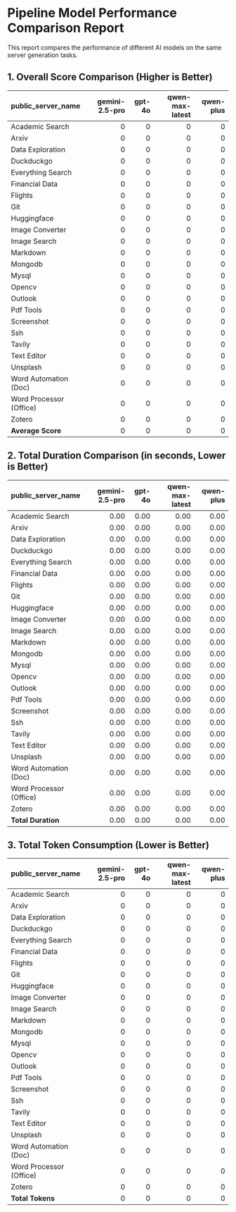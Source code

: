 # Pipeline Model Performance Comparison Report

This report compares the performance of different AI models on the same server generation tasks.

## 1. Overall Score Comparison (Higher is Better)

| public_server_name      |   gemini-2.5-pro |   gpt-4o |   qwen-max-latest |   qwen-plus |
|:------------------------|-----------------:|---------:|------------------:|------------:|
| Academic Search         |                0 |        0 |                 0 |           0 |
| Arxiv                   |                0 |        0 |                 0 |           0 |
| Data Exploration        |                0 |        0 |                 0 |           0 |
| Duckduckgo              |                0 |        0 |                 0 |           0 |
| Everything Search       |                0 |        0 |                 0 |           0 |
| Financial Data          |                0 |        0 |                 0 |           0 |
| Flights                 |                0 |        0 |                 0 |           0 |
| Git                     |                0 |        0 |                 0 |           0 |
| Huggingface             |                0 |        0 |                 0 |           0 |
| Image Converter         |                0 |        0 |                 0 |           0 |
| Image Search            |                0 |        0 |                 0 |           0 |
| Markdown                |                0 |        0 |                 0 |           0 |
| Mongodb                 |                0 |        0 |                 0 |           0 |
| Mysql                   |                0 |        0 |                 0 |           0 |
| Opencv                  |                0 |        0 |                 0 |           0 |
| Outlook                 |                0 |        0 |                 0 |           0 |
| Pdf Tools               |                0 |        0 |                 0 |           0 |
| Screenshot              |                0 |        0 |                 0 |           0 |
| Ssh                     |                0 |        0 |                 0 |           0 |
| Tavily                  |                0 |        0 |                 0 |           0 |
| Text Editor             |                0 |        0 |                 0 |           0 |
| Unsplash                |                0 |        0 |                 0 |           0 |
| Word Automation (Doc)   |                0 |        0 |                 0 |           0 |
| Word Processor (Office) |                0 |        0 |                 0 |           0 |
| Zotero                  |                0 |        0 |                 0 |           0 |
| **Average Score**       |                0 |        0 |                 0 |           0 |

## 2. Total Duration Comparison (in seconds, Lower is Better)

| public_server_name      |   gemini-2.5-pro |   gpt-4o |   qwen-max-latest |   qwen-plus |
|:------------------------|-----------------:|---------:|------------------:|------------:|
| Academic Search         |             0.00 |     0.00 |              0.00 |        0.00 |
| Arxiv                   |             0.00 |     0.00 |              0.00 |        0.00 |
| Data Exploration        |             0.00 |     0.00 |              0.00 |        0.00 |
| Duckduckgo              |             0.00 |     0.00 |              0.00 |        0.00 |
| Everything Search       |             0.00 |     0.00 |              0.00 |        0.00 |
| Financial Data          |             0.00 |     0.00 |              0.00 |        0.00 |
| Flights                 |             0.00 |     0.00 |              0.00 |        0.00 |
| Git                     |             0.00 |     0.00 |              0.00 |        0.00 |
| Huggingface             |             0.00 |     0.00 |              0.00 |        0.00 |
| Image Converter         |             0.00 |     0.00 |              0.00 |        0.00 |
| Image Search            |             0.00 |     0.00 |              0.00 |        0.00 |
| Markdown                |             0.00 |     0.00 |              0.00 |        0.00 |
| Mongodb                 |             0.00 |     0.00 |              0.00 |        0.00 |
| Mysql                   |             0.00 |     0.00 |              0.00 |        0.00 |
| Opencv                  |             0.00 |     0.00 |              0.00 |        0.00 |
| Outlook                 |             0.00 |     0.00 |              0.00 |        0.00 |
| Pdf Tools               |             0.00 |     0.00 |              0.00 |        0.00 |
| Screenshot              |             0.00 |     0.00 |              0.00 |        0.00 |
| Ssh                     |             0.00 |     0.00 |              0.00 |        0.00 |
| Tavily                  |             0.00 |     0.00 |              0.00 |        0.00 |
| Text Editor             |             0.00 |     0.00 |              0.00 |        0.00 |
| Unsplash                |             0.00 |     0.00 |              0.00 |        0.00 |
| Word Automation (Doc)   |             0.00 |     0.00 |              0.00 |        0.00 |
| Word Processor (Office) |             0.00 |     0.00 |              0.00 |        0.00 |
| Zotero                  |             0.00 |     0.00 |              0.00 |        0.00 |
| **Total Duration**      |             0.00 |     0.00 |              0.00 |        0.00 |

## 3. Total Token Consumption (Lower is Better)

| public_server_name      |   gemini-2.5-pro |   gpt-4o |   qwen-max-latest |   qwen-plus |
|:------------------------|-----------------:|---------:|------------------:|------------:|
| Academic Search         |                0 |        0 |                 0 |           0 |
| Arxiv                   |                0 |        0 |                 0 |           0 |
| Data Exploration        |                0 |        0 |                 0 |           0 |
| Duckduckgo              |                0 |        0 |                 0 |           0 |
| Everything Search       |                0 |        0 |                 0 |           0 |
| Financial Data          |                0 |        0 |                 0 |           0 |
| Flights                 |                0 |        0 |                 0 |           0 |
| Git                     |                0 |        0 |                 0 |           0 |
| Huggingface             |                0 |        0 |                 0 |           0 |
| Image Converter         |                0 |        0 |                 0 |           0 |
| Image Search            |                0 |        0 |                 0 |           0 |
| Markdown                |                0 |        0 |                 0 |           0 |
| Mongodb                 |                0 |        0 |                 0 |           0 |
| Mysql                   |                0 |        0 |                 0 |           0 |
| Opencv                  |                0 |        0 |                 0 |           0 |
| Outlook                 |                0 |        0 |                 0 |           0 |
| Pdf Tools               |                0 |        0 |                 0 |           0 |
| Screenshot              |                0 |        0 |                 0 |           0 |
| Ssh                     |                0 |        0 |                 0 |           0 |
| Tavily                  |                0 |        0 |                 0 |           0 |
| Text Editor             |                0 |        0 |                 0 |           0 |
| Unsplash                |                0 |        0 |                 0 |           0 |
| Word Automation (Doc)   |                0 |        0 |                 0 |           0 |
| Word Processor (Office) |                0 |        0 |                 0 |           0 |
| Zotero                  |                0 |        0 |                 0 |           0 |
| **Total Tokens**        |                0 |        0 |                 0 |           0 |
